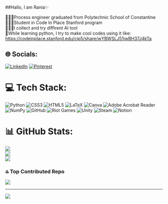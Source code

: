 ##Hallo, I am Rania✨

👩🏻‍🔬Process engineer graduated from Polytechnic School of Constantine<br/>
👩🏻‍💻Student in Code In Place Stanford program<br/>
🕵🏻‍♀️I collect and try diffirent AI tool<br/>
💎While learning python, I try to make cool codes using it like: https://codeinplace.stanford.edu/cip5/share/wYBWSLJ51iwBH37J4kTa <br/>




## 🌐 Socials:
[![LinkedIn](https://img.shields.io/badge/LinkedIn-%230077B5.svg?logo=linkedin&logoColor=white)](https://linkedin.com/in/rania-boucenna) [![Pinterest](https://img.shields.io/badge/Pinterest-%23E60023.svg?logo=Pinterest&logoColor=white)](https://pinterest.com/smileofwisdom1) 

# 💻 Tech Stack:
![Python](https://img.shields.io/badge/python-3670A0?style=for-the-badge&logo=python&logoColor=ffdd54) ![CSS3](https://img.shields.io/badge/css3-%231572B6.svg?style=for-the-badge&logo=css3&logoColor=white) ![HTML5](https://img.shields.io/badge/html5-%23E34F26.svg?style=for-the-badge&logo=html5&logoColor=white) ![LaTeX](https://img.shields.io/badge/latex-%23008080.svg?style=for-the-badge&logo=latex&logoColor=white) ![Canva](https://img.shields.io/badge/Canva-%2300C4CC.svg?style=for-the-badge&logo=Canva&logoColor=white) ![Adobe Acrobat Reader](https://img.shields.io/badge/Adobe%20Acrobat%20Reader-EC1C24.svg?style=for-the-badge&logo=Adobe%20Acrobat%20Reader&logoColor=white) ![NumPy](https://img.shields.io/badge/numpy-%23013243.svg?style=for-the-badge&logo=numpy&logoColor=white) ![GitHub](https://img.shields.io/badge/github-%23121011.svg?style=for-the-badge&logo=github&logoColor=white) ![Riot Games](https://img.shields.io/badge/riotgames-D32936.svg?style=for-the-badge&logo=riotgames&logoColor=white) ![Unity](https://img.shields.io/badge/unity-%23000000.svg?style=for-the-badge&logo=unity&logoColor=white) ![Steam](https://img.shields.io/badge/steam-%23000000.svg?style=for-the-badge&logo=steam&logoColor=white) ![Notion](https://img.shields.io/badge/Notion-%23000000.svg?style=for-the-badge&logo=notion&logoColor=white)
# 📊 GitHub Stats:
![](https://github-readme-stats.vercel.app/api?username=raniaboucenna&theme=radical&hide_border=true&include_all_commits=true&count_private=true)<br/>
![](https://nirzak-streak-stats.vercel.app/?user=raniaboucenna&theme=radical&hide_border=true)<br/>
![](https://github-readme-stats.vercel.app/api/top-langs/?username=raniaboucenna&theme=radical&hide_border=true&include_all_commits=true&count_private=true&layout=compact)


### 🔝 Top Contributed Repo
![](https://github-contributor-stats.vercel.app/api?username=raniaboucenna&limit=5&theme=radical&combine_all_yearly_contributions=true)

---
[![](https://visitcount.itsvg.in/api?id=raniaboucenna&icon=0&color=0)](https://visitcount.itsvg.in)

<!-- Proudly created with GPRM ( https://gprm.itsvg.in ) -->
